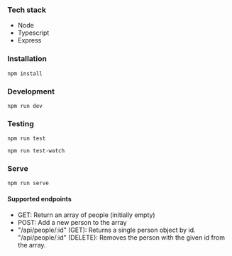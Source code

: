 ### Tech stack

- Node
- Typescript
- Express

### Installation

    npm install

### Development

    npm run dev

### Testing

    npm run test

    npm run test-watch

### Serve

    npm run serve

#### Supported endpoints

- GET: Return an array of people (initially empty)
- POST: Add a new person to the array
- "/api/people/:id" (GET): Returns a single person object by id.
  "/api/people/:id" (DELETE): Removes the person with the given id from the array.
